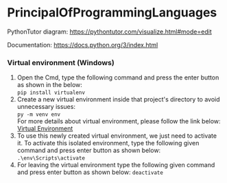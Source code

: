 # PrincipalOfProgrammingLanguages
PythonTutor diagram: https://pythontutor.com/visualize.html#mode=edit

Documentation: https://docs.python.org/3/index.html


### Virtual environment (Windows)
1. Open the Cmd, type the following command and press the enter button as shown in the below:<br />
```pip install virtualenv```<br />
2. Create a new virtual environment inside that project's directory to avoid unnecessary issues:<br />
```py -m venv env```<br />
  For more details about virtual environment, please follow the link below:<br />
  <a href="https://packaging.python.org/en/latest/guides/installing-using-pip-and-virtual-environments/" target="_blank">Virtual Environment</a><br />
3. To use this newly created virtual environment, we just need to activate it. To activate this isolated environment, type the following given command and press enter button as shown below:<br />
```.\env\Scripts\activate```<br />
4. For leaving the virtual environment type the following given command and press enter button as shown below:
  ```deactivate```
